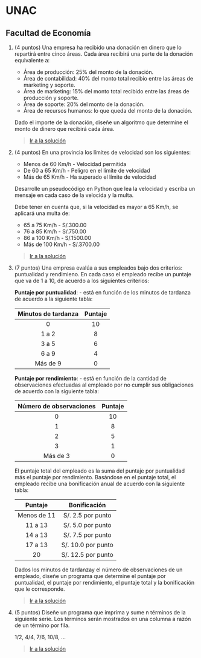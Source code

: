 # UNAC

## Facultad de Economía

1. (4 puntos) Una empresa ha recibido una donación en dinero que lo repartirá entre cinco áreas. Cada área recibirá una parte de la donación equivalente a:

   - Área de producción: 25% del monto de la donación.
   - Área de contabilidad: 40% del monto total recibio entre las áreas de marketing y soporte.
   - Área de marketing: 15% del monto total recibido entre las áreas de producción y soporte.
   - Área de soporte: 20% del monto de la donación.
   - Área de recursos humanos: lo que queda del monto de la donación.

   Dado el importe de la donación, diseñe un algoritmo que determine el monto de dinero que recibirá cada área.

   > [Ir a la solución](./sol_01.py)

2. (4 puntos) En una provincia los límites de velocidad son los siguientes:

   - Menos de 60 Km/h - Velocidad permitida
   - De 60 a 65 Km/h - Peligro en el límite de velocidad
   - Más de 65 Km/h - Ha superado el límite de velocidad

   Desarrolle un pseudocódigo en Python que lea la velocidad y escriba un mensaje en cada caso de la velocida y la multa.

   Debe tener en cuenta que, si la velocidad es mayor a 65 Km/h, se aplicará una multa de:

   - 65 a 75 Km/h - S/.300.00
   - 76 a 85 Km/h - S/.750.00
   - 86 a 100 Km/h - S/.1500.00
   - Más de 100 Km/h - S/.3700.00

   > [Ir a la solución](./sol_02.py)

3. (7 puntos) Una empresa evalúa a sus empleados bajo dos criterios: puntualidad y rendimieno. En cada caso el empleado recibe un puntaje que va de 1 a 10, de acuerdo a los siguientes criterios:

   **Puntaje por puntualidad**: - está en función de los minutos de tardanza de acuerdo a la siguiente tabla:

   | Minutos de tardanza | Puntaje |
   | :-----------------: | :-----: |
   |          0          |   10    |
   |        1 a 2        |    8    |
   |        3 a 5        |    6    |
   |        6 a 9        |    4    |
   |      Más de 9       |    0    |

   **Puntaje por rendimiento**: - está en función de la cantidad de observaciones efectuadas al empleado por no cumplir sus obligaciones de acuerdo con la siguiente tabla:

   | Número de observaciones | Puntaje |
   | :---------------------: | :-----: |
   |            0            |   10    |
   |            1            |    8    |
   |            2            |    5    |
   |            3            |    1    |
   |        Más de 3         |    0    |

   El puntaje total del empleado es la suma del puntaje por puntualidad más el puntaje por rendimiento. Basándose en el puntaje total, el empleado recibe una bonificación anual de acuerdo con la siguiente tabla:

   |   Puntaje   |    Bonificación    |
   | :---------: | :----------------: |
   | Menos de 11 | S/. 2.5 por punto  |
   |   11 a 13   | S/. 5.0 por punto  |
   |   14 a 13   | S/. 7.5 por punto  |
   |   17 a 13   | S/. 10.0 por punto |
   |     20      | S/. 12.5 por punto |

   Dados los minutos de tardanzay el número de observaciones de un empleado, diseñe un programa que determine el puntaje por puntualidad, el puntaje por rendimiento, el puntaje total y la bonificación que le corresponde.

   > [Ir a la solución](./sol_03.py)

4. (5 puntos) Diseñe un programa que imprima y sume n términos de la siguiente serie. Los términos serán mostrados en una columna a razón de un término por fila.

   1/2, 4/4, 7/6, 10/8, ...

   > [Ir a la solución](./sol_04.py)
